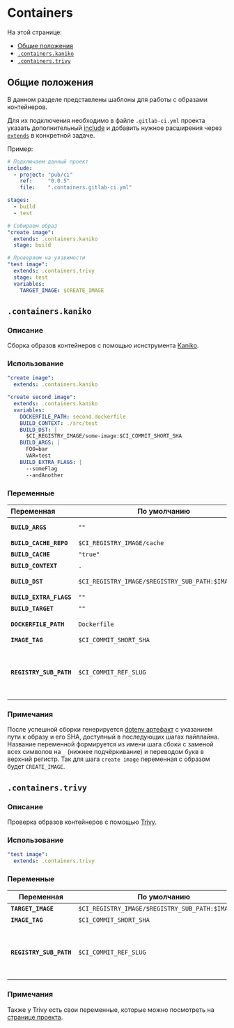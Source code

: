 # Containers

На этой странице:
  - [Общие положения](#общие-положения)
  - [`.containers.kaniko`](#containerskaniko)
  - [`.containers.trivy`](#containerstrivy)

## Общие положения

В данном разделе представлены шаблоны для работы с образами контейнеров.

Для их подключения необходимо в файле `.gitlab-ci.yml` проекта указать дополнительный [include](https://docs.gitlab.com/ce/ci/yaml/README.html#include) и добавить нужное расширения через [`extends`](https://docs.gitlab.com/ce/ci/yaml/README.html#extends) в конкретной задаче.

Пример:
```yml
# Подключаем данный проект
include:
  - project: "pub/ci"
    ref:     "0.0.5"
    file:    ".containers.gitlab-ci.yml"

stages:
  - build
  - test

# Собираем образ
"create image":
  extends: .containers.kaniko
  stage: build

# Проверяем на уязвимости
"test image":
  extends: .containers.trivy
  stage: test
  variables:
    TARGET_IMAGE: $CREATE_IMAGE
```

## `.containers.kaniko`

### Описание

Сборка образов контейнеров с помощью иснструмента [Kaniko](https://github.com/GoogleContainerTools/kaniko).

### Использование

```yml
"create image":
  extends: .containers.kaniko

"create second image":
  extends: .containers.kaniko
  variables:
    DOCKERFILE_PATH: second.dockerfile
    BUILD_CONTEXT: ./src/test
    BUILD_DST: |
      $CI_REGISTRY_IMAGE/some-image:$CI_COMMIT_SHORT_SHA
    BUILD_ARGS: |
      FOO=bar
      VAR=test
    BUILD_EXTRA_FLAGS: |
      --someFlag
      --andAnother
```

### Переменные

| Переменная              | По умолчанию                                       | Описание                                                                                                                                                                                                                                                                             |
| :---------------------- | -------------------------------------------------- | :----------------------------------------------------------------------------------------------------------------------------------------------------------------------------------------------------------------------------------------------------------------------------------- |
| **`BUILD_ARGS`**        | `""`                                               | Аргументы сборки, передаваемые с флагом `--build-arg`.                                                                                                                                                                                                                               |
| **`BUILD_CACHE_REPO`**  | `$CI_REGISTRY_IMAGE/cache`                         | Registry репозиторий хранения кэша.                                                                                                                                                                                                                                                  |
| **`BUILD_CACHE`**       | `"true"`                                           | Использование кэширования сборки.                                                                                                                                                                                                                                                    |
| **`BUILD_CONTEXT`**     | `.`                                                | Путь от корня репозитория к директории сборки.                                                                                                                                                                                                                                       |
| **`BUILD_DST`**         | `$CI_REGISTRY_IMAGE/$REGISTRY_SUB_PATH:$IMAGE_TAG` | Многострочная переменная. Определяет путь деплоя образа.                                                                                                                                                                                                                             |
| **`BUILD_EXTRA_FLAGS`** | `""`                                               | Дополнительные аргументы для команды сборки.                                                                                                                                                                                                                                         |
| **`BUILD_TARGET`**      | `""`                                               | Флаг `--target` для сборки определённого этапа.                                                                                                                                                                                                                                      |
| **`DOCKERFILE_PATH`**   | `Dockerfile`                                       | Расположение Dockerfile относительно корня репозитория.                                                                                                                                                                                                                              |
| **`IMAGE_TAG`**         | `$CI_COMMIT_SHORT_SHA`                             | Тег образа. репозитория.                                                                                                                                                                                                                                                             |
| **`REGISTRY_SUB_PATH`** | `$CI_COMMIT_REF_SLUG`                              | По умолчанию путь к образу в Gitlab Registry состоит из имени домена реестра и пути к репозиторию (`registry.example.com/group/project`); данная переменная позволяет добавить к этому пути дополнительный подкаталог. Пример: `gitlab.example.com/group/project/$REGISTRY_SUB_PATH` |

### Примечания

После успешной сборки генерируется [dotenv артефакт](https://docs.gitlab.com/ce/ci/pipelines/job_artifacts.html#artifactsreportsdotenv) с указанием пути к образу и его SHA, доступный в последующих шагах пайплайна. Название переменной формируется из имени шага сбоки с заменой всех символов на `_` (нижнее подчёркивание) и переводом букв в верхний регистр. Так для шага `create image` переменная с образом будет `CREATE_IMAGE`.

## `.containers.trivy`

### Описание

Проверка образов контейнеров с помощью [Trivy](https://github.com/aquasecurity/trivy).

### Использование

```yml
"test image":
  extends: .containers.trivy
```

### Переменные

| Переменная              | По умолчанию                                       | Описание                                                                                                                                                                                                                                                                             |
| ----------------------- | -------------------------------------------------- | ------------------------------------------------------------------------------------------------------------------------------------------------------------------------------------------------------------------------------------------------------------------------------------ |
| **`TARGET_IMAGE`**      | `$CI_REGISTRY_IMAGE/$REGISTRY_SUB_PATH:$IMAGE_TAG` | Образ для проверки.                                                                                                                                                                                                                                                                  |
| **`IMAGE_TAG`**         | `$CI_COMMIT_SHORT_SHA`                             | Тег образа.                                                                                                                                                                                                                                                                          |
| **`REGISTRY_SUB_PATH`** | `$CI_COMMIT_REF_SLUG`                              | По умолчанию путь к образу в Gitlab Registry состоит из имени домена реестра и пути к репозиторию (`registry.example.com/group/project`); данная переменная позволяет добавить к этому пути дополнительный подкаталог. Пример: `gitlab.example.com/group/project/$REGISTRY_SUB_PATH` |

### Примечания

Также у Trivy есть свои переменные, которые можно посмотреть на [странице проекта](https://github.com/aquasecurity/trivy).

